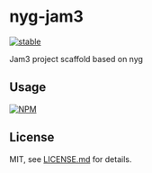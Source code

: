 # nyg-jam3

[![stable](http://badges.github.io/stability-badges/dist/stable.svg)](http://github.com/badges/stability-badges)

Jam3 project scaffold based on nyg

## Usage

[![NPM](https://nodei.co/npm/nyg-jam3.png)](https://www.npmjs.com/package/nyg-jam3)

## License

MIT, see [LICENSE.md](http://github.com/njam3/nyg-jam3/blob/master/LICENSE.md) for details.
